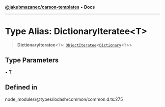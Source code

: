 [**@jakubmazanec/carson-templates**](../../../README.md) • **Docs**

---

# Type Alias: DictionaryIteratee\<T\>

> **DictionaryIteratee**\<`T`\>:
> [`ObjectIteratee`](ObjectIteratee.md)\<[`Dictionary`](../interfaces/Dictionary.md)\<`T`\>\>

## Type Parameters

• **T**

## Defined in

node_modules/@types/lodash/common/common.d.ts:275
